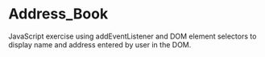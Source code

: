 # Address_Book

JavaScript exercise using addEventListener and DOM element selectors to display name and address entered by user in the DOM.